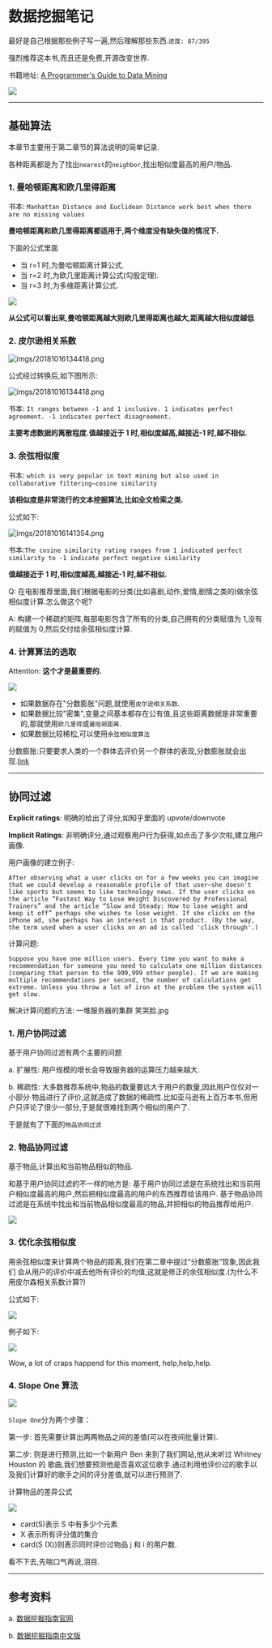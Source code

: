 # 数据挖掘笔记

最好是自己根据那些例子写一遍,然后理解那些东西.`进度: 87/395`

强烈推荐这本书,而且还是免费,开源改变世界.

书籍地址: [A Programmer's Guide to Data Mining](http://guidetodatamining.com/)

![](imgs/book.png)

---

## 基础算法

本章节主要用于第二章节的算法说明的简单记录.

各种距离都是为了找出`nearest`的`neighbor`,找出相似度最高的用户/物品.

### 1. 曼哈顿距离和欧几里得距离

书本: `Manhattan Distance and Euclidean Distance work best when there are no missing values`

**曼哈顿距离和欧几里得距离都适用于,两个维度没有缺失值的情况下.**

下面的公式里面

- 当 r=1 时,为曼哈顿距离计算公式.
- 当 r=2 时,为欧几里距离计算公式(勾股定理).
- 当 r=3 时,为多维距离计算公式.

![](imgs/20181016140244.png)

**从公式可以看出来,曼哈顿距离越大则欧几里得距离也越大,距离越大相似度越低**

### 2. 皮尔逊相关系数

![imgs/20181016134418.png](imgs/20181016134418.png)

公式经过转换后,如下图所示:

![imgs/20181016134418.png](imgs/20181016134827.png)

书本: `It ranges between -1 and 1 inclusive. 1 indicates perfect agreement. -1 indicates perfect disagreement.`

**主要考虑数据的离散程度.值越接近于 1 时,相似度越高,越接近-1 时,越不相似.**

### 3. 余弦相似度

书本: `which is very popular in text mining but also used in collaborative filtering—cosine similarity`

**该相似度是非常流行的文本挖掘算法,比如全文检索之类.**

公式如下:

![imgs/20181016141354.png](imgs/20181016141354.png)

书本:`The cosine similarity rating ranges from 1 indicated perfect similarity to -1 indicate perfect negative similarity`

**值越接近于 1 时,相似度越高,越接近-1 时,越不相似.**

Q: 在电影推荐里面,我们根据电影的分类(比如喜剧,动作,爱情,剧情之类的)做余弦相似度计算.怎么做这个呢?

A: 构建一个稀疏的矩阵,每部电影包含了所有的分类,自己拥有的分类赋值为 1,没有的赋值为 0,然后交付给余弦相似度计算.

### 4. 计算算法的选取

Attention: **这个才是最重要的.**

![](imgs/20181016144548.png)

- 如果数据存在"分数膨胀"问题,就使用`皮尔逊相关系数`.
- 如果数据比较"密集",变量之间基本都存在公有值,且这些距离数据是非常重要的,那就使用`欧几里得`或`曼哈顿距离`.
- 如果数据比较稀松,可以使用`余弦相似度算法`

分数膨胀:只要要求人类的一个群体去评价另一个群体的表现,分数膨胀就会出现.[link](https://baike.baidu.com/item/分数膨胀/1948048)

---

## 协同过滤

**Explicit ratings**: 明确的给出了评分,如知乎里面的 upvote/downvote

**Implicit Ratings**: 非明确评分,通过观察用户行为获得,如点击了多少次啦,建立用户画像.

用户画像的建立例子:

```
After observing what a user clicks on for a few weeks you can imagine that we could develop a reasonable profile of that user—she doesn't like sports but seems to like technology news. If the user clicks on the article “Fastest Way to Lose Weight Discovered by Professional Trainers” and the article “Slow and Steady: How to lose weight and keep it off” perhaps she wishes to lose weight. If she clicks on the iPhone ad, she perhaps has an interest in that product. (By the way, the term used when a user clicks on an ad is called 'click through'.)
```

计算问题:

```
Suppose you have one million users. Every time you want to make a recommendation for someone you need to calculate one million distances (comparing that person to the 999,999 other people). If we are making multiple recommendations per second, the number of calculations get extreme. Unless you throw a lot of iron at the problem the system will get slow.
```

解决计算问题的方法: 一堆服务器的集群 笑哭脸.jpg

### 1. 用户协同过滤

基于用户协同过滤有两个主要的问题

a. 扩展性: 用户规模的增长会导致服务器的运算压力越来越大.

b. 稀疏性: 大多数推荐系统中,物品的数量要远大于用户的数量,因此用户仅仅对一小部分
物品进行了评价,这就造成了数据的稀疏性.比如亚马逊有上百万本书,但用户只评论了很少一部分,于是就很难找到两个相似的用户了.

于是就有了下面的`物品协同过滤`

### 2. 物品协同过滤

基于物品,计算出和当前物品相似的物品.

和基于用户协同过滤的不一样的地方是: 基于用户协同过滤是在系统找出和当前用户相似度最高的用户,然后把相似度最高的用户的东西推荐给该用户. 基于物品协同过滤是在系统中找出和当前物品相似度最高的物品,并把相似的物品推荐给用户.

![](imgs/20181023095706.png)

### 3. 优化余弦相似度

用余弦相似度来计算两个物品的距离,我们在第二章中提过“分数膨胀”现象,因此我们
会从用户的评价中减去他所有评价的均值,这就是修正的余弦相似度.(为什么不用皮尔森相关系数计算?)

公式如下:

![](imgs/20181023100954.png)

例子如下:

![](imgs/20181023101925.png)

Wow, a lot of craps happend for this moment, help,help,help.

### 4. Slope One 算法

![](imgs/20181023105514.png)

`Slope One`分为两个步骤：

第一步: 首先需要计算出两两物品之间的差值(可以在夜间批量计算).

第二步: 则是进行预测,比如一个新用户 Ben 来到了我们网站,他从未听过 Whitney Houston 的
歌曲,我们想要预测他是否喜欢这位歌手.通过利用他评价过的歌手以及我们计算好的歌手之间的评分差值,就可以进行预测了.

计算物品的差异公式

![](imgs/20181023110034.png)

- card(S)表示 S 中有多少个元素
- X 表示所有评分值的集合
- card(S (X))则表示同时评价过物品 j 和 i 的用户数.

看不下去,先喘口气再说,泪目.

---

## 参考资料

a. [数据挖掘指南官网](http://guidetodatamining.com/)

b. [数据挖掘指南中文版](https://dataminingguide.books.yourtion.com)
